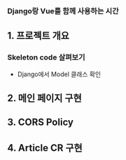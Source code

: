 ### Django랑 Vue를 함께 사용하는 시간
## 1. 프로젝트 개요
### Skeleton code 살펴보기
  * Django에서 Model 클래스 확인
  



## 2. 메인 페이지 구현



## 3. CORS Policy



## 4. Article CR 구현




